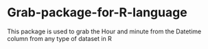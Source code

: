 # Grab-package-for-R-language
This package is used to grab the Hour and minute from the Datetime column from any type of dataset in R
